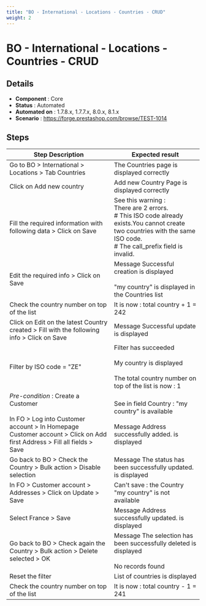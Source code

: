 ```yaml
---
title: "BO - International - Locations - Countries - CRUD"
weight: 2
---
```


# BO - International - Locations - Countries - CRUD
## Details
* **Component** : Core
* **Status** : Automated
* **Automated on** : 1.7.8.x, 1.7.7.x, 8.0.x, 8.1.x
* **Scenario** : https://forge.prestashop.com/browse/TEST-1014

## Steps
| Step Description | Expected result |
| ----- | ----- |
| Go to BO > International > Locations > Tab Countries | The Countries page is displayed correctly |
| Click on Add new country | Add new Country Page is displayed correctly |
| Fill the required information with following data > Click on Save | See this warning :<br>There are 2 errors.<br> # This ISO code already exists.You cannot create two countries with the same ISO code.<br> # The call_prefix field is invalid. |
| Edit the required info > Click on Save | Message Successful creation is displayed<br><br>"my country" is displayed in the Countries list |
| Check the country number on top of the list | It is now : total country + 1 = 242 |
| Click on Edit on the latest Country created > Fill with the following info > Click on Save | Message Successful update is displayed |
| Filter by ISO code = "ZE" | Filter has succeeded<br><br>My country is displayed<br><br>The total country number on top of the list is now : 1 |
| *Pre-condition* : Create a Customer<br><br>In FO > Log into Customer account > In Homepage Customer account > Click on Add first Address > Fill all fields > Save | See in field Country : "my country" is available<br><br>Message Address successfully added. is displayed |
| Go back to BO > Check the Country > Bulk action > Disable selection | Message The status has been successfully updated. is displayed |
| In FO > Customer account > Addresses > Click on Update > Save | Can't save : the Country "my country" is not available |
| Select France > Save | Message Address successfully updated. is displayed |
| Go back to BO > Check again the Country > Bulk action > Delete selected > OK | Message The selection has been successfully deleted is displayed<br><br>No records found |
| Reset the filter | List of countries is displayed |
| Check the country number on top of the list | It is now : total country - 1 = 241 |
